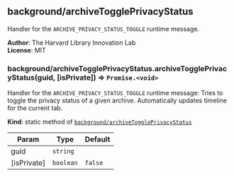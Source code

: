 <a name="module_background/archiveTogglePrivacyStatus"></a>

## background/archiveTogglePrivacyStatus
Handler for the `ARCHIVE_PRIVACY_STATUS_TOGGLE` runtime message.

**Author**: The Harvard Library Innovation Lab  
**License**: MIT  
<a name="module_background/archiveTogglePrivacyStatus.archiveTogglePrivacyStatus"></a>

### background/archiveTogglePrivacyStatus.archiveTogglePrivacyStatus(guid, [isPrivate]) ⇒ <code>Promise.&lt;void&gt;</code>
Handler for the `ARCHIVE_PRIVACY_STATUS_TOGGLE` runtime message: 
Tries to toggle the privacy status of a given archive.
Automatically updates timeline for the current tab.

**Kind**: static method of [<code>background/archiveTogglePrivacyStatus</code>](#module_background/archiveTogglePrivacyStatus)  

| Param | Type | Default |
| --- | --- | --- |
| guid | <code>string</code> |  | 
| [isPrivate] | <code>boolean</code> | <code>false</code> | 

